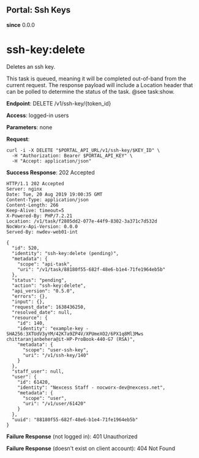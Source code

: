 Portal: Ssh Keys
----------------

**since** 0.0.0

ssh-key:delete
==============

Deletes an ssh key.

This task is queued, meaning it will be completed out-of-band from the current request. The response payload will include a Location header that can be polled to determine the status of the task. @see task:show.

**Endpoint**:  DELETE /v1/ssh-key/{token_id}

**Access**: logged-in users

**Parameters**: none

**Request**:
```
curl -i -X DELETE "$PORTAL_API_URL/v1/ssh-key/$KEY_ID" \
  -H "Authorization: Bearer $PORTAL_API_KEY" \
  -H "Accept: application/json"
```

**Success Response**: 202 Accepted
```
HTTP/1.1 202 Accepted
Server: nginx
Date: Tue, 20 Aug 2019 19:00:35 GMT
Content-Type: application/json
Content-Length: 266
Keep-Alive: timeout=5
X-Powered-By: PHP/7.2.21
Location: /v1/task/f2805dd2-077e-44f9-8302-3a371c7d532d
NocWorx-Api-Version: 0.0.0
Served-By: nwdev-web01-int

{
  "id": 520,
  "identity": "ssh-key:delete (pending)",
  "metadata": {
    "scope": "api-task",
    "uri": "/v1/task/88180f55-682f-48e6-b1e4-71fe1964eb5b"
  },
  "status": "pending",
  "action": "ssh-key:delete",
  "api_version": "0.5.0",
  "errors": {},
  "input": {},
  "request_date": 1638436250,
  "resolved_date": null,
  "resource": {
    "id": 140,
    "identity": "example-key - SHA256:3XTUdV3yYM/42K7a9ZP4V/XPUmeXO2/6PX1q8Ml3Mws chittaranjanbehera@it-HP-ProBook-440-G7 (RSA)",
    "metadata": {
      "scope": "user-ssh-key",
      "uri": "/v1/ssh-key/140"
    }
  },
  "staff_user": null,
  "user": {
    "id": 61420,
    "identity": "Nexcess Staff - nocworx-dev@nexcess.net",
    "metadata": {
      "scope": "user",
      "uri": "/v1/user/61420"
    }
  },
  "uuid": "88180f55-682f-48e6-b1e4-71fe1964eb5b"
}

```

**Failure Response** (not logged in): 401 Unauthorized

**Failure Response** (doesn't exist on client account): 404 Not Found
